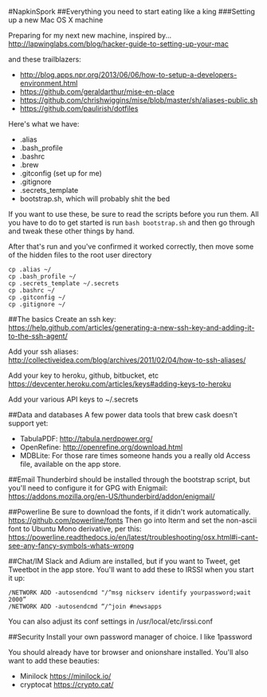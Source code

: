 #NapkinSpork
##Everything you need to start eating like a king
###Setting up a new Mac OS X machine

Preparing for my next new machine, inspired by...
http://lapwinglabs.com/blog/hacker-guide-to-setting-up-your-mac

and these trailblazers:
+ http://blog.apps.npr.org/2013/06/06/how-to-setup-a-developers-environment.html
+ https://github.com/geraldarthur/mise-en-place
+ https://github.com/chrishwiggins/mise/blob/master/sh/aliases-public.sh
+ https://github.com/paulirish/dotfiles

Here's what we have:

+ .alias
+ .bash_profile
+ .bashrc
+ .brew
+ .gitconfig (set up for me)
+ .gitignore
+ .secrets_template
+ bootstrap.sh, which will probably shit the bed


If you want to use these, be sure to read the scripts before you run them. All you have to do to get started is run ``bash bootstrap.sh`` and then go through and tweak these other things by hand.

After that's run and you've confirmed it worked correctly, then move some of the hidden files to the root user directory

```
cp .alias ~/
cp .bash_profile ~/
cp .secrets_template ~/.secrets
cp .bashrc ~/
cp .gitconfig ~/
cp .gitignore ~/
```

##The basics
Create an ssh key: https://help.github.com/articles/generating-a-new-ssh-key-and-adding-it-to-the-ssh-agent/

Add your ssh aliases: http://collectiveidea.com/blog/archives/2011/02/04/how-to-ssh-aliases/

Add your key to heroku, github, bitbucket, etc
https://devcenter.heroku.com/articles/keys#adding-keys-to-heroku

Add your various API keys to ~/.secrets

##Data and databases
A few power data tools that brew cask doesn't support yet:

+ TabulaPDF: http://tabula.nerdpower.org/
+ OpenRefine: http://openrefine.org/download.html
+ MDBLite: For those rare times someone hands you a really old Access file, available on the app store.

##Email
Thunderbird should be installed through the bootstrap script, but you'll need to configure it for GPG with Enigmail: https://addons.mozilla.org/en-US/thunderbird/addon/enigmail/

##Powerline
Be sure to download the fonts, if it didn't work automatically. https://github.com/powerline/fonts
Then go into Iterm and set the non-ascii font to Ubuntu Mono derivative, per this: https://powerline.readthedocs.io/en/latest/troubleshooting/osx.html#i-cant-see-any-fancy-symbols-whats-wrong

##Chat/IM
Slack and Adium are installed, but if you want to Tweet, get Tweetbot in the app store.
You'll want to add these to IRSSI when you start it up:

```
/NETWORK ADD -autosendcmd "/^msg nickserv identify yourpassword;wait 2000”
/NETWORK ADD -autosendcmd “/^join #newsapps
```

You can also adjust its conf settings in /usr/local/etc/irssi.conf

##Security
Install your own password manager of choice. I like 1password

You should already have tor browser and onionshare installed. You'll also want to add these beauties:

+ Minilock https://minilock.io/
+ cryptocat https://crypto.cat/


